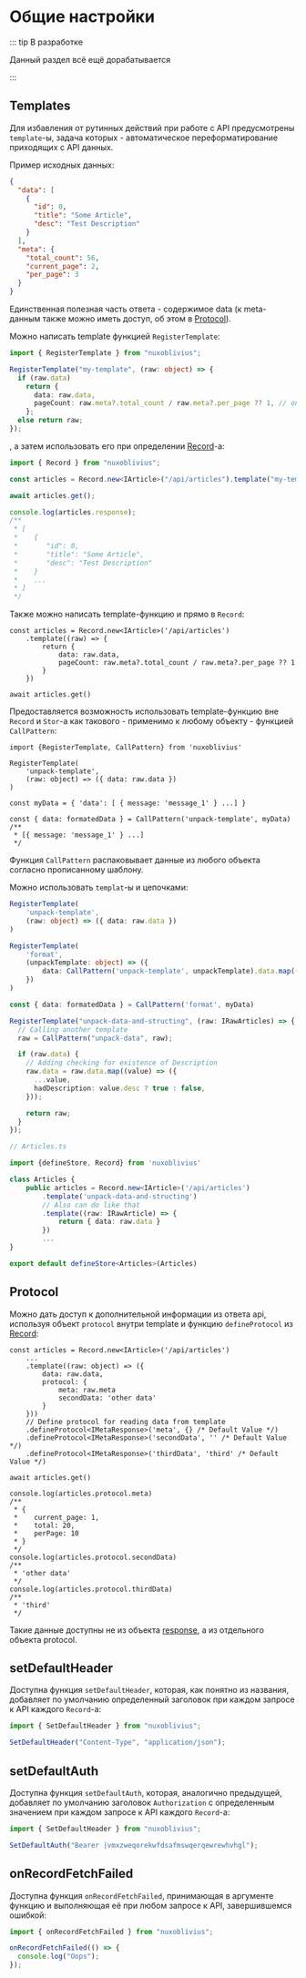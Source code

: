 # Общие настройки

::: tip В разработке

Данный раздел всё ещё дорабатывается

:::

## Templates <Badge type="info" text="^ 1.1.0" style='margin-top: 7px;'/>

Для избавления от рутинных действий при работе с API предусмотрены `template`-ы, задача которых - автоматическое переформатирование приходящих с API данных.

Пример исходных данных:

```json
{
  "data": [
    {
      "id": 0,
      "title": "Some Article",
      "desc": "Test Description"
    }
  ],
  "meta": {
    "total_count": 56,
    "current_page": 2,
    "per_page": 3
  }
}
```

Единственная полезная часть ответа - содержимое data (к meta-данным также можно иметь доступ, об этом в [Protocol](/release/global-functions.html#protocol)).

Можно написать template функцией `RegisterTemplate`:

```ts
import { RegisterTemplate } from "nuxoblivius";

RegisterTemplate("my-template", (raw: object) => {
  if (raw.data)
    return {
      data: raw.data,
      pageCount: raw.meta?.total_count / raw.meta?.per_page ?? 1, // определяем количество страничек, чтобы знать, на каком моменте остановить пагинацию
    };
  else return raw;
});
```

, а затем использовать его при определении [Record](/release/records.html)-а:

```ts
import { Record } from "nuxoblivius";

const articles = Record.new<IArticle>("/api/articles").template("my-template");

await articles.get();

console.log(articles.response);
/**
 * [
 *    {
 *       "id": 0,
 *       "title": "Some Article",
 *       "desc": "Test Description"
 *    }
 *    ...
 * ]
 */
```

Также можно написать template-функцию и прямо в `Record`:

```ts{2-7}
const articles = Record.new<IArticle>('/api/articles')
    .template((raw) => {
        return {
            data: raw.data,
            pageCount: raw.meta?.total_count / raw.meta?.per_page ?? 1
        }
    })

await articles.get()
```

Предоставляется возможность использовать template-функцию вне `Record` и `Stor`-а как такового - применимо к любому объекту - функцией `CallPattern`:

```ts{10}
import {RegisterTemplate, CallPattern} from 'nuxoblivius'

RegisterTemplate(
    'unpack-template',
    (raw: object) => ({ data: raw.data })
)

const myData = { 'data': [ { message: 'message_1' } ...] }

const { data: formatedData } = CallPattern('unpack-template', myData)
/**
 * [{ message: 'message_1' } ...]
 */
```

Функция `CallPattern` распаковывает данные из любого объекта согласно прописанному шаблону.

Можно использовать `templat`-ы и цепочками:

```ts
RegisterTemplate(
    'unpack-template',
    (raw: object) => ({ data: raw.data })
)

RegisterTemplate(
    'format',
    (unpackTemplate: object) => ({
        data: CallPattern('unpack-template', unpackTemplate).data.map(() => <some logic>)
    })
)

const { data: formatedData } = CallPattern('format', myData)
```

```ts
RegisterTemplate("unpack-data-and-structing", (raw: IRawArticles) => {
  // Calling another template
  raw = CallPattern("unpack-data", raw);

  if (raw.data) {
    // Adding checking for existence of Description
    raw.data = raw.data.map((value) => ({
      ...value,
      hadDescription: value.desc ? true : false,
    }));

    return raw;
  }
});
```

```ts
// Articles.ts

import {defineStore, Record} from 'nuxoblivius'

class Articles {
    public articles = Record.new<IArticle>('/api/articles')
        .template('unpack-data-and-structing')
        // Also can do like that
        .template((raw: IRawArticle) => {
            return { data: raw.data }
        })
        ...
}

export default defineStore<Articles>(Articles)
```

## Protocol

Можно дать доступ к дополнительной информации из ответа api, используя объект `protocol` внутри template и функцию `defineProtocol` из [Record](/release/records.html):

```ts{5,6,7,10,14}
const articles = Record.new<IArticle>('/api/articles')
    ...
    .template((raw: object) => ({
        data: raw.data,
        protocol: {
            meta: raw.meta
            secondData: 'other data'
        }
    }))
    // Define protocol for reading data from template
    .defineProtocol<IMetaResponse>('meta', {} /* Default Value */)
    .defineProtocol<IMetaResponse>('secondData', '' /* Default Value */)
    .defineProtocol<IMetaResponse>('thirdData', 'third' /* Default Value */)

await articles.get()

console.log(articles.protocol.meta)
/**
 * {
 *    current_page: 1,
 *    total: 20,
 *    perPage: 10
 * }
 */
console.log(articles.protocol.secondData)
/**
 * 'other data'
 */
console.log(articles.protocol.thirdData)
/**
 * 'third'
 */
```

Такие данные доступны не из объекта [response](/release/records.html#response), а из отдельного объекта protocol.

## setDefaultHeader

Доступна функция `setDefaultHeader`, которая, как понятно из названия, добавляет по умолчанию определенный заголовок при каждом запросе к API каждого `Record`-а:

```ts
import { SetDefaultHeader } from "nuxoblivius";

SetDefaultHeader("Content-Type", "application/json");
```

## setDefaultAuth

Доступна функция `setDefaultAuth`, которая, аналогично предыдущей, добавляет по умолчанию заголовок `Authorization` с определенным значением при каждом запросе к API каждого `Record`-а:

```ts
import { SetDefaultHeader } from "nuxoblivius";

SetDefaultAuth("Bearer |vmxzweqorekwfdsafmswqerqewrewhvhgl");
```

## onRecordFetchFailed

Доступна функция `onRecordFetchFailed`, принимающая в аргументе функцию и выполняющая её при любом запросе к API, завершившемся ошибкой:

```ts
import { onRecordFetchFailed } from "nuxoblivius";

onRecordFetchFailed(() => {
  console.log("Oops");
});
```

